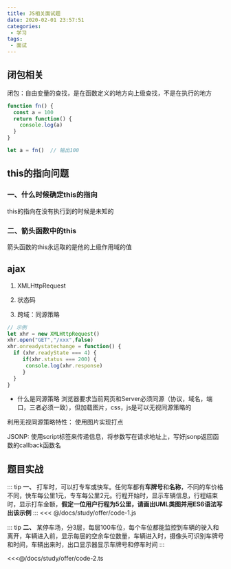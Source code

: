 ```yaml
---
title: JS相关面试题
date: 2020-02-01 23:57:51
categories: 
 - 学习
tags: 
 - 面试
---
```


## 闭包相关

闭包：自由变量的查找，是在函数定义的地方向上级查找，不是在执行的地方

```javascript
function fn() {
  const a = 100
  return function() {
    console.log(a)
  }
}

let a = fn()  // 输出100

```

## this的指向问题

### 一、什么时候确定this的指向
this的指向在没有执行到的时候是未知的

### 二、箭头函数中的this

箭头函数的this永远取的是他的上级作用域的值

## ajax

1. XMLHttpRequest

2. 状态码

3. 跨域：同源策略

```javascript
// 示例
let xhr = new XMLHttpRequest()
xhr.open("GET","/xxx",false)
xhr.onreadystatechange = function() {
  if (xhr.readyState === 4) {
     if(xhr.status === 200) {
      console.log(xhr.response)
     }
  }
}
```

- 什么是同源策略
浏览器要求当前网页和Server必须同源（协议，域名，端口，三者必须一致），但加载图片，css，js是可以无视同源策略的

利用无视同源策略特性： 使用图片实现打点

JSONP: 使用script标签来传递信息，将参数写在请求地址上，写好jsonp返回函数的callback函数名

## 题目实战

::: tip 
**一、** 打车时，可以打专车或快车。任何车都有**车牌号**和**名称**，不同的车价格不同，快车每公里1元，专车每公里2元。行程开始时，显示车辆信息，行程结束时，显示打车金额，**假定一位用户行程为5公里，请画出UML类图并用ES6语法写出该示例**
:::
<<< @/docs/study/offer/code-1.js

::: tip
**二、** 某停车场，分3层，每层100车位，每个车位都能监控到车辆的驶入和离开，车辆进入前，显示每层的空余车位数量，车辆进入时，摄像头可识别车牌号和时间，车辆出来时，出口显示器显示车牌号和停车时间
:::

<<<@/docs/study/offer/code-2.ts




